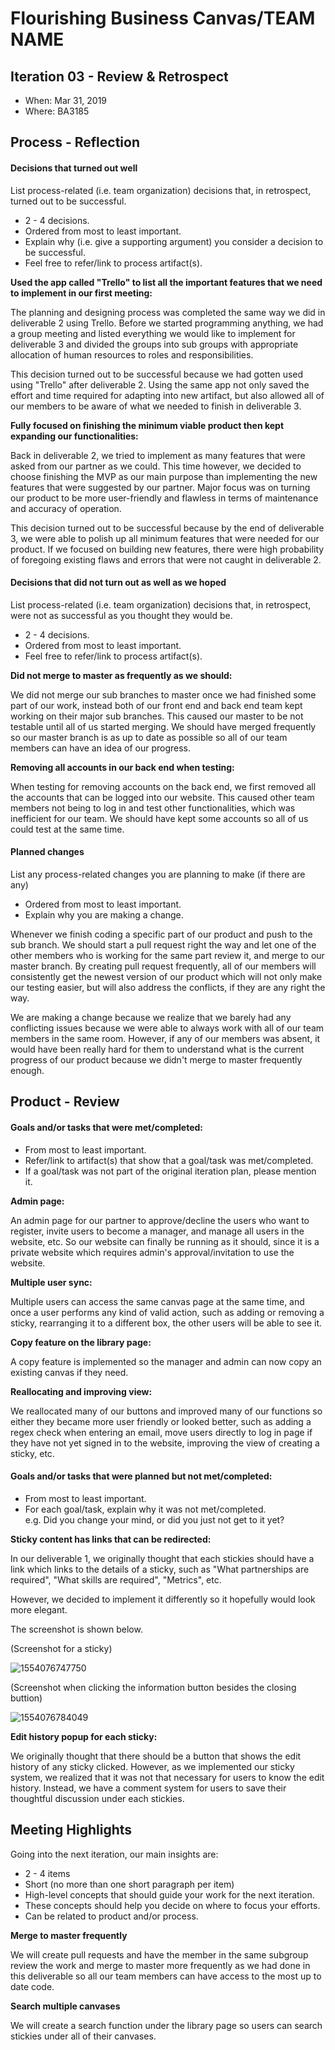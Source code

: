 # Flourishing Business Canvas/TEAM NAME


## Iteration 03 - Review & Retrospect

 * When: Mar 31, 2019
 * Where: BA3185

## Process - Reflection

#### Decisions that turned out well

List process-related (i.e. team organization) decisions that, in retrospect, turned out to be successful.


 * 2 - 4 decisions.
 * Ordered from most to least important.
 * Explain why (i.e. give a supporting argument) you consider a decision to be successful.
 * Feel free to refer/link to process artifact(s).

**Used the app called "Trello" to list all the important features that we need to implement in our first meeting:**

The planning and designing process was completed the same way we did in deliverable 2 using Trello. Before we started programming anything, we had a group meeting and listed everything we would like to implement for deliverable 3 and divided the groups into sub groups with appropriate allocation of human resources to roles and responsibilities. 

This decision turned out to be successful because we had gotten used using "Trello" after deliverable 2. Using the same app not only saved the effort and time required for adapting into new artifact, but also allowed all of our members to be aware of what we needed to finish in deliverable 3.

**Fully focused on finishing the minimum viable product then kept expanding our functionalities:**

Back in deliverable 2, we tried to implement as many features that were asked from our partner as we could. This time however, we decided to choose finishing the MVP as our main purpose than implementing the new features that were suggested by our partner. Major focus was on turning our product to be more user-friendly and flawless in terms of maintenance and accuracy of operation.

This decision turned out to be successful because by the end of deliverable 3, we were able to polish up all minimum features that were needed for our product. If we focused on building new features, there were high probability of foregoing existing flaws and errors that were not caught in deliverable 2. 

#### Decisions that did not turn out as well as we hoped

List process-related (i.e. team organization) decisions that, in retrospect, were not as successful as you thought they would be.

 * 2 - 4 decisions.
 * Ordered from most to least important.
 * Feel free to refer/link to process artifact(s).

**Did not merge to master as frequently as we should:**

We did not merge our sub branches to master once we had finished some part of our work, instead both of our front end and back end team kept working on their major sub branches. This caused our master to be not testable until all of us started merging. We should have merged frequently so our master branch is as up to date as possible so all of our team members can have an idea of our progress.

**Removing all accounts in our back end when testing:**

When testing for removing accounts on the back end, we first removed all the accounts that can be logged into our website. This caused other team members not being to log in and test other functionalities, which was inefficient for our team. We should have kept some accounts so all of us could test at the same time.  




#### Planned changes

List any process-related changes you are planning to make (if there are any)

 * Ordered from most to least important.
 * Explain why you are making a change.

Whenever we finish coding a specific part of our product and push to the sub branch. We should start a pull request right the way and let one of the other members who is working for the same part review it, and merge to our master branch. By creating pull request frequently, all of our members will consistently get the newest version of our product which will not only make our testing easier, but will also address the conflicts, if they are any right the way.

We are making a change because we realize that we barely had any conflicting issues because we were able to always work with all of our team members in the same room. However, if any of our members was absent, it would have been really hard for them to understand what is the current progress of our product because we didn't merge to master frequently enough.


## Product - Review

#### Goals and/or tasks that were met/completed:

 * From most to least important.
 * Refer/link to artifact(s) that show that a goal/task was met/completed.
 * If a goal/task was not part of the original iteration plan, please mention it.

**Admin page:**

An admin page for our partner to approve/decline the users who want to register, invite users to become a manager, and manage all users in the website, etc. So our website can finally be running as it should, since it is a private website which requires admin's approval/invitation to use the website.

**Multiple user sync:**

Multiple users can access the same canvas page at the same time, and once a user performs any kind of valid action, such as adding or removing a sticky, rearranging it to a different box, the other users will be able to see it.

**Copy feature on the library page:**

A copy feature is implemented so the manager and admin can now copy an existing canvas if they need.

**Reallocating and improving view:**

We reallocated many of our buttons and improved many of our functions so either they became more user friendly or looked better, such as adding a regex check when entering an email, move users directly to log in page if they have not yet signed in to the website, improving the view of creating a sticky, etc.



#### Goals and/or tasks that were planned but not met/completed:

 * From most to least important.
 * For each goal/task, explain why it was not met/completed.      
   e.g. Did you change your mind, or did you just not get to it yet?

**Sticky content has links that can be redirected:**

In our deliverable 1, we originally thought that each stickies should have a link which links to the details of a sticky, such as "What partnerships are required", "What skills are required", "Metrics", etc. 

However, we decided to implement it differently so it hopefully would look more elegant.

The screenshot is shown below.

(Screenshot for a sticky)

![1554076747750](sticky1.png) 

(Screenshot when clicking the information button besides the closing buttion)

![1554076784049](sticky2.png)

**Edit history popup for each sticky:**

We originally thought that there should be a button that shows the edit history of any sticky clicked. However, as we implemented our sticky system, we realized that it was not that necessary for users to know the edit history. Instead, we have a comment system for users to save their thoughtful discussion under each stickies. 



## Meeting Highlights

Going into the next iteration, our main insights are:

 * 2 - 4 items
 * Short (no more than one short paragraph per item)
 * High-level concepts that should guide your work for the next iteration.
 * These concepts should help you decide on where to focus your efforts.
 * Can be related to product and/or process.

**Merge to master frequently**

We will create pull requests and have the member in the same subgroup review the work and merge to master more frequently as we had done in this deliverable so all our team members can have access to the most up to date code.

**Search multiple canvases**

We will create a search function under the library page so users can search stickies under all of their canvases.